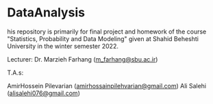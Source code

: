 # DataAnalysis
his repository is primarily for final project and homework of the course "Statistics, Probability and Data Modeling" given at Shahid Beheshti University in the winter semester 2022.

Lecturer: Dr. Marzieh Farhang (m_farhang@sbu.ac.ir)

T.A.s:

AmirHossein Pilevarian (amirhossainpilehvarian@gmail.com)
Ali Salehi (alisalehi076@gmail.com)
